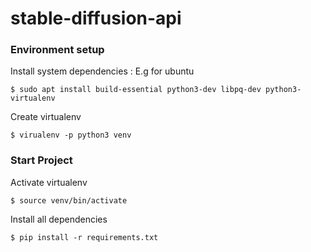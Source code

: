 # stable-diffusion-api
### Environment setup
Install system dependencies : E.g for ubuntu
```shell
$ sudo apt install build-essential python3-dev libpq-dev python3-virtualenv
```

Create virtualenv
```shell
$ virualenv -p python3 venv
```

### Start Project
Activate virtualenv
```shell
$ source venv/bin/activate
```

Install all dependencies
```shell
$ pip install -r requirements.txt
```
